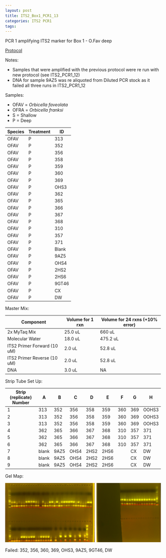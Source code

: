 ```yaml
---
layout: post
title: ITS2_Box1_PCR1_13
categories: ITS2 PCR1
tags:
---
```


PCR 1 amplifying ITS2 marker for Box 1 - O.Fav deep


[Protocol](https://github.com/wdunster/WDPrada_Lab_Notebook/blob/master/protocols/PCR1_Protocol.md)

Notes:
- Samples that were amplified with the previous protocol were re run with new protocol (see ITS2_PCR1_12)
- DNA for sample 9AZ5 was re aliquoted from Diluted PCR stock as it failed all three runs in ITS2_PCR1_12


Samples:
- OFAV = *Orbicella faveolata*
- OFRA = *Orbicella franksi*
- S = Shallow
- P = Deep

| Species | Treatment | ID    |
|---------|-----------|-------|
| OFAV    | P         | 313   |
| OFAV    | P         | 352   |
| OFAV    | P         | 356   |
| OFAV    | P         | 358   |
| OFAV    | P         | 359   |
| OFAV    | P         | 360   |
| OFAV    | P         | 369   |
| OFAV    | P         | OHS3  |
| OFAV    | P         | 362   |
| OFAV    | P         | 365   |
| OFAV    | P         | 366   |
| OFAV    | P         | 367   |
| OFAV    | P         | 368   |
| OFAV    | P         | 310   |
| OFAV    | P         | 357   |
| OFAV    | P         | 371   |
| OFAV    | P         | Blank |
| OFAV    | P         | 9AZ5  |
| OFAV    | P         | OHS4  |
| OFAV    | P         | 2HS2  |
| OFAV    | P         | 2HS6  |
| OFAV    | P         | 9GT46 |
| OFAV    | P         | CX    |
| OFAV    | P         | DW    |

Master Mix:

| Component                   | Volume for 1 rxn  |  Volume for 24 rxns (+10% error) |
|-----------------------------|-------------------|----------------------------------|
| 2x MyTaq Mix                | 25.0 uL           | 660 uL                         |
| Molecular Water             | 18.0 uL           | 475.2 uL                         |
| ITS2 Primer Forward (10 uM) | 2.0  uL           | 52.8 uL                          |
| ITS2 Primer Reverse (10 uM) | 2.0  uL           | 52.8 uL                          |
| DNA                         | 3.0 uL            | NA                               |

Strip Tube Set Up:

| Strip (replicate) Number | A     | B     | C     | D     | E     | F      | G     | H     |
|--------------------------|-------|-------|-------|-------|-------|--------|-------|-------|
| 1                        | 313   | 352   | 356   | 358   | 359   | 360    | 369   | OOHS3 |
| 2                        | 313   | 352   | 356   | 358   | 359   | 360    | 369   | OOHS3 |
| 3                        | 313   | 352   | 356   | 358   | 359   | 360    | 369   | OOHS3 |
| 4                        | 362   | 365   | 366   | 367   | 368   | 310    | 357   | 371   |
| 5                        | 362   | 365   | 366   | 367   | 368   | 310    | 357   | 371   |
| 6                        | 362   | 365   | 366   | 367   | 368   | 310    | 357   | 371   |
| 7                        | blank | 9AZ5  | OHS4  | 2HS2  | 2HS6  |        | CX    | DW    |
| 8                        | blank | 9AZ5  | OHS4  | 2HS2  | 2HS6  |        | CX    | DW    |
| 9                        | blank | 9AZ5  | OHS4  | 2HS2  | 2HS6  |        | CX    | DW    |

Gel Map:

![](https://raw.githubusercontent.com/wdunster/WDPrada_Lab_Notebook/master/images/ITS2_Gel13.png)

Failed:
352, 356, 360, 369, OHS3, 9AZ5, 9GT46, DW
